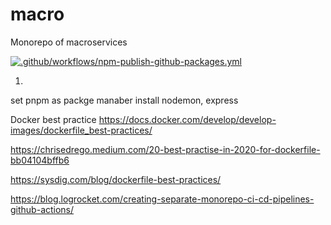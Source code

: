 # macro
Monorepo of macroservices

[![.github/workflows/npm-publish-github-packages.yml](https://github.com/isuvorov/macro/actions/workflows/npm-publish-github-packages.yml/badge.svg)](https://github.com/isuvorov/macro/actions/workflows/npm-publish-github-packages.yml)

1. 
set pnpm as packge manaber
install nodemon, express


Docker best practice
https://docs.docker.com/develop/develop-images/dockerfile_best-practices/


https://chrisedrego.medium.com/20-best-practise-in-2020-for-dockerfile-bb04104bffb6

https://sysdig.com/blog/dockerfile-best-practices/


https://blog.logrocket.com/creating-separate-monorepo-ci-cd-pipelines-github-actions/